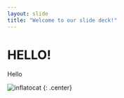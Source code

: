 ```yaml
---
layout: slide
title: "Welcome to our slide deck!"
---
```



HELLO!
=======
Hello


![inflatocat](https://octodex.github.com/images/inflatocat.png)
{: .center}

